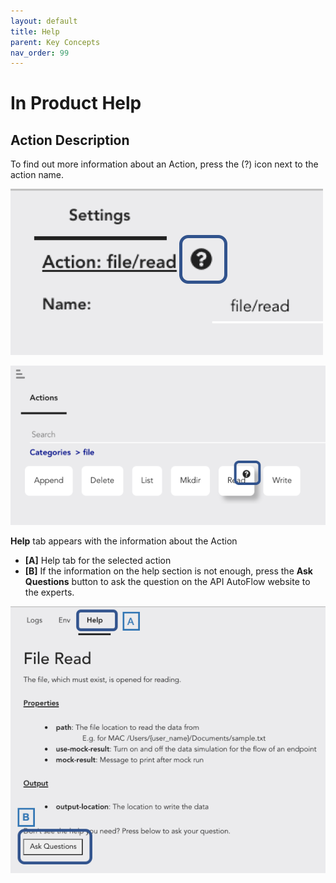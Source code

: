 ```yaml
---
layout: default
title: Help
parent: Key Concepts
nav_order: 99
---
```


# In Product Help
## Action Description
To find out more information about an Action, press the (?) icon next to the action name.


![API AutoFlow In-product Help](/assets/images/in-product-help1.png)


![API AutoFlow In-product Help](/assets/images/in-product-help.png)

**Help** tab appears with the information about the Action

* **[A]** Help tab for the selected action
* **[B]** If the information on the help section is not enough, press the **Ask Questions** button to ask the question on the API AutoFlow website to the experts.

![API AutoFlow In-product Help](/assets/images/in-product-help2.png)
